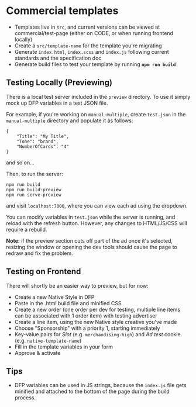 # Commercial templates

- Templates live in `src`, and current versions can be viewed at commercial/test-page (either on CODE, or when running frontend locally)
- Create a `src/template-name` for the template you're migrating
- Generate `index.html`, `index.scss` and `index.js` following current standards and the specification doc
- Generate build files to test your template by running **`npm run build`**

## Testing Locally (Previewing)

There is a local test server included in the `preview` directory. To use it simply mock up DFP variables in a test JSON file.

For example, if you're working on `manual-multiple`, create `test.json` in the `manual-multiple` directory and populate it as follows:

```
{
    "Title": "My Title",
    "Tone": "brand",
    "NumberOfCards": "4"
}
```

and so on...

Then, to run the server:

```
npm run build
npm run build-preview
npm run serve-preview
```

and visit `localhost:7000`, where you can view each ad using the dropdown.

You can modify variables in `test.json` while the server is running, and reload with the refresh button. However, any changes to HTML/JS/CSS will require a rebuild.

**Note:** if the preview section cuts off part of the ad once it's selected, resizing the window or opening the dev tools should cause the page to redraw and fix the problem.

## Testing on Frontend

There will shortly be an easier way to preview, but for now:

- Create a new Native Style in DFP
- Paste in the .html build file and minified CSS
- Create a new order (one order per dev for testing, multiple line items can be associated with 1 order item) with testing advertiser
- Create a line item, using the new Native style creative you've made
- Choose "Sponsorship" with a priority 1, starting immediately
- Key-value pairs for *Slot* (e.g. `merchandising-high`) and *Ad test* cookie (e.g. `native-template-name`)
- Fill in the template variables in your form
- Approve & activate

## Tips

- DFP variables can be used in JS strings, because the `index.js` file gets minified and attached to the bottom of the page during the build process.

